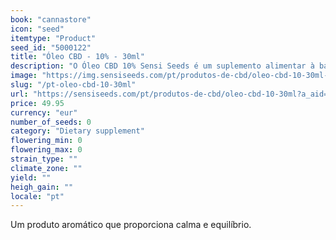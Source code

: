 ```yaml
---
book: "cannastore"
icon: "seed"
itemtype: "Product"
seed_id: "5000122"
title: "Óleo CBD - 10% - 30ml"
description: "O Óleo CBD 10% Sensi Seeds é um suplemento alimentar à base de um componente natural da Cannabis sativa L. Como suplemento alimentar, tomar duas vezes ao dia"
image: "https://img.sensiseeds.com/pt/produtos-de-cbd/oleo-cbd-10-30ml-image.png"
slug: "/pt-oleo-cbd-10-30ml"
url: "https://sensiseeds.com/pt/produtos-de-cbd/oleo-cbd-10-30ml?a_aid=cannastore"
price: 49.95
currency: "eur"
number_of_seeds: 0
category: "Dietary supplement"
flowering_min: 0
flowering_max: 0
strain_type: ""
climate_zone: ""
yield: ""
heigh_gain: ""
locale: "pt"
---
```

Um produto aromático que proporciona calma e equilíbrio.
